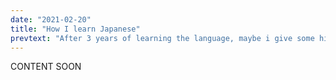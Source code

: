 ```yaml
---
date: "2021-02-20"
title: "How I learn Japanese"
prevtext: "After 3 years of learning the language, maybe i give some hints about how I started..."
---
```

CONTENT SOON